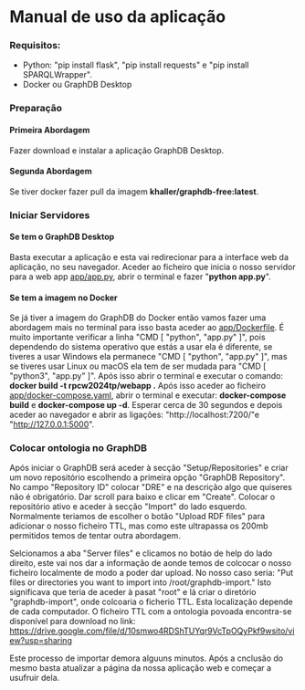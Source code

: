 # Manual de uso da aplicação 

### Requisitos:
* Python: "pip install flask", "pip install requests" e "pip install SPARQLWrapper".
* Docker ou GraphDB Desktop

### Preparação 
#### Primeira Abordagem
Fazer download e instalar a aplicação GraphDB Desktop.

#### Segunda Abordagem 
Se tiver docker fazer pull da imagem **khaller/graphdb-free:latest**.

### Iniciar Servidores
#### Se tem o GraphDB Desktop
Basta executar a aplicação e esta vai redirecionar para a interface web da aplicação, no seu navegador.
Aceder ao ficheiro que inicia o nosso servidor para a web app [app/app.py](app/app.py), abrir o terminal e fazer "**python app.py**".

#### Se tem a imagem no Docker
Se já tiver a imagem do GraphDB do Docker então vamos fazer uma abordagem mais no terminal para isso basta aceder ao [app/Dockerfile](app/Dockerfile). É muito importante verificar a linha "CMD [ "python", "app.py" ]", pois dependendo do sistema operativo que estás a usar ela é diferente, se tiveres a usar Windows ela permanece "CMD [ "python", "app.py" ]", mas se tiveres usar Linux ou macOS ela tem de ser mudada para "CMD [ "python3", "app.py" ]". Após isso abrir o terminal e executar o comando: **docker build -t rpcw2024tp/webapp .**
Após isso aceder ao ficheiro [app/docker-compose.yaml](app/docker-compose.yaml), abrir o terminal e executar: **docker-compose build** e **docker-compose up -d**. Esperar cerca de 30 segundos e depois aceder ao navegador e abrir as ligações: "http://localhost:7200/"e "http://127.0.0.1:5000".

### Colocar ontologia no GraphDB 
Após iniciar o GraphDB será aceder à secção "Setup/Repositories" e criar um novo repositório escolhendo a primeira opção "GraphDB Repository". No campo "Repository ID" colocar "DRE" e na descrição algo que quiseres não é obrigatório. Dar scroll para baixo e clicar em "Create". Colocar o repositório ativo e aceder à secção "Import" do lado esquerdo. Normalmente teriamos de escolher o botão "Upload RDF files" para adicionar o nosso ficheiro TTL, mas como este ultrapassa os 200mb permitidos temos de tentar outra abordagem. 

Selcionamos a aba "Server files" e clicamos no botáo de help do lado direito, este vai nos dar a informação de aonde temos de colcocar o nosso ficheiro localmente de modo a poder dar upload. No nosso caso seria: "Put files or directories you want to import into /root/graphdb-import." Isto significava que teria de aceder à pasat "root" e lá criar o diretório "graphdb-import", onde colcoaria o ficherio TTL. Esta localização depende de cada computador. O ficheiro TTL com a ontologia povoada encontra-se disponível para download no link: https://drive.google.com/file/d/10smwo4RDShTUYqr9VcTpOQyPkf9wsito/view?usp=sharing

Este processo de importar demora alguuns minutos. Após a cnclusão do mesmo basta atualizar a página da nossa aplicação web e começar a usufruir dela.
